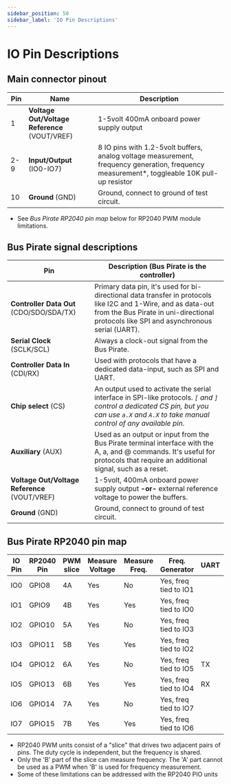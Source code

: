 ```yaml
---
sidebar_position: 50
sidebar_label: 'IO Pin Descriptions'
---
```


# IO Pin Descriptions

## Main connector pinout
|Pin|Name      | Description|
|----|----------|------------|
|1| **Voltage Out/Voltage Reference** (VOUT/VREF)|1-5volt 400mA onboard power supply output |**-or-** external reference voltage to power the buffers.|
|2-9|**Input/Output** (IO0-IO7)|8 IO pins with 1.2-5volt buffers, analog voltage measurement, frequency generation, frequency measurement*, toggleable 10K pull-up resistor |
|10|**Ground** (GND)|Ground, connect to ground of test circuit.|

- See *Bus Pirate RP2040 pin map* below for RP2040 PWM module limitations.

## Bus Pirate signal descriptions

| Pin | Description (Bus Pirate is the controller)|
|------------------------------|------------|
| **Controller Data Out** (CDO/SDO/SDA/TX) | Primary data pin, it's used for bi-directional data transfer in protocols like I2C and 1-Wire, and as data-out from the Bus Pirate in uni-directional protocols like SPI and asynchronous serial (UART). | 
| **Serial Clock** (SCLK/SCL)| Always a clock-out signal from the Bus Pirate.|
| **Controller Data In** (CDI/RX) | Used with protocols that have a dedicated data-input, such as SPI and UART.|
| **Chip select** (CS)           | An output used to activate the serial interface in SPI-like protocols. *```[``` and ```]``` control a dedicated CS pin, but you can use ```a.X``` and ```A.X``` to take manual control of any available pin*.|
| **Auxiliary** (AUX) | Used as an output or input from the Bus Pirate terminal interface with the A, a, and @ commands. It's useful for protocols that require an additional signal, such as a reset.   |
| **Voltage Out/Voltage Reference** (VOUT/VREF)|1-5volt, 400mA onboard power supply output **-or-** external reference voltage to power the buffers.|
|**Ground** (GND)|Ground, connect to ground of test circuit.|

## Bus Pirate RP2040 pin map

|IO Pin|RP2040 Pin|PWM slice| Measure Voltage| Measure Freq.|Freq. Generator|UART|I2C|SPI|LEDs|
|-|-|-|-|-|-|-|-|-|-|
|IO0|GPIO8|4A|Yes|No|Yes, freq tied to IO1 | |SDA| |SDO|
|IO1|GPIO9|4B|Yes|Yes|Yes, freq tied to IO0| |SCL| |SCL|
|IO2|GPIO10|5A|Yes|No|Yes, freq tied to IO3| | | | |
|IO3|GPIO11|5B|Yes|Yes|Yes, freq tied to IO2| | | | |
|IO4|GPIO12|6A|Yes|No|Yes, freq tied to IO5|TX| |SCLK| |
|IO5|GPIO13|6B|Yes|Yes|Yes, freq tied to IO4|RX| |CDO| |
|IO6|GPIO14|7A|Yes|No|Yes, freq tied to IO7 | | |CDI| |
|IO7|GPIO15|7B|Yes|Yes|Yes, freq tied to IO6| | |CS| |

- RP2040 PWM units consist of a "slice" that drives two adjacent pairs of pins. The duty cycle is independent, but the frequency is shared.
- Only the 'B' part of the slice can measure frequency. The 'A' part cannot be used as a PWM when 'B' is used for frequency measurement.
- Some of these limitations can be addressed with the RP2040 PIO units
